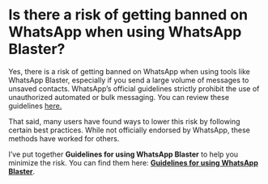 # Is there a risk of getting banned on WhatsApp when using WhatsApp Blaster?

Yes, there is a risk of getting banned on WhatsApp when using tools like WhatsApp Blaster, especially if you send a large volume of messages to unsaved contacts. WhatsApp’s official guidelines strictly prohibit the use of unauthorized automated or bulk messaging. You can review these guidelines [here.](https://faq.whatsapp.com/general/security-and-privacy/unauthorized-use-of-automated-or-bulk-messaging-on-whatsapp/?lang=en)

That said, many users have found ways to lower this risk by following certain best practices. While not officially endorsed by WhatsApp, these methods have worked for others.

I’ve put together **Guidelines for using WhatsApp Blaster** to help you minimize the risk. You can find them here: [**Guidelines for using WhatsApp Blaster**](../fundamentals/guidelines-for-using-whatsapp-blaster.md).
